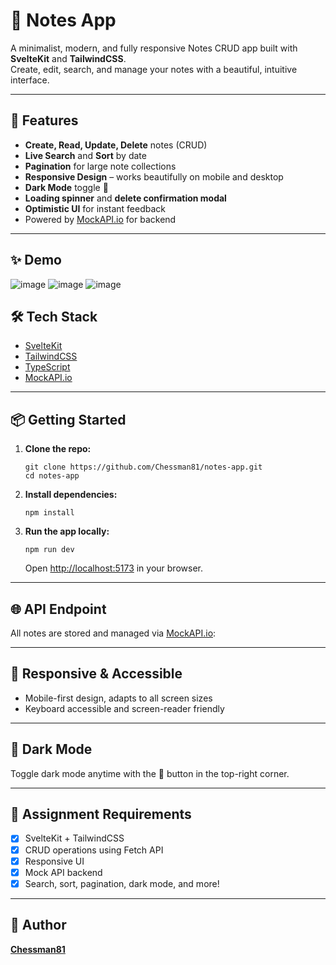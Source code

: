 # 📝 Notes App

A minimalist, modern, and fully responsive Notes CRUD app built with **SvelteKit** and **TailwindCSS**.  
Create, edit, search, and manage your notes with a beautiful, intuitive interface.

---

## 🚀 Features

- **Create, Read, Update, Delete** notes (CRUD)
- **Live Search** and **Sort** by date
- **Pagination** for large note collections
- **Responsive Design** – works beautifully on mobile and desktop
- **Dark Mode** toggle 🌙
- **Loading spinner** and **delete confirmation modal**
- **Optimistic UI** for instant feedback
- Powered by [MockAPI.io](https://mockapi.io/) for backend

---

## ✨ Demo
![image](https://github.com/user-attachments/assets/02f747d9-31ff-43ad-9779-0649c8e6b3d7)
![image](https://github.com/user-attachments/assets/b084645c-c7b3-4a35-b718-7f642aa5b4d0)
![image](https://github.com/user-attachments/assets/09251a6d-ff80-42ac-8c8f-7b561360461d)



## 🛠️ Tech Stack

- [SvelteKit](https://kit.svelte.dev/)
- [TailwindCSS](https://tailwindcss.com/)
- [TypeScript](https://www.typescriptlang.org/)
- [MockAPI.io](https://mockapi.io/)

---

## 📦 Getting Started

1. **Clone the repo:**
    ```
    git clone https://github.com/Chessman81/notes-app.git
    cd notes-app
    ```

2. **Install dependencies:**
    ```
    npm install
    ```

3. **Run the app locally:**
    ```
    npm run dev
    ```
    Open [http://localhost:5173](http://localhost:5173) in your browser.

---

## 🌐 API Endpoint

All notes are stored and managed via [MockAPI.io](https://mockapi.io/):

---

## 📱 Responsive & Accessible

- Mobile-first design, adapts to all screen sizes
- Keyboard accessible and screen-reader friendly

---

## 🎨 Dark Mode

Toggle dark mode anytime with the 🌙 button in the top-right corner.

---

## 📝 Assignment Requirements

- [x] SvelteKit + TailwindCSS
- [x] CRUD operations using Fetch API
- [x] Responsive UI
- [x] Mock API backend
- [x] Search, sort, pagination, dark mode, and more!

---

## 👤 Author

**[Chessman81](https://github.com/Chessman81)**


 
